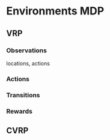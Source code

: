 # Environments MDP

## VRP

### Observations

locations, actions

### Actions

### Transitions

### Rewards

## CVRP

